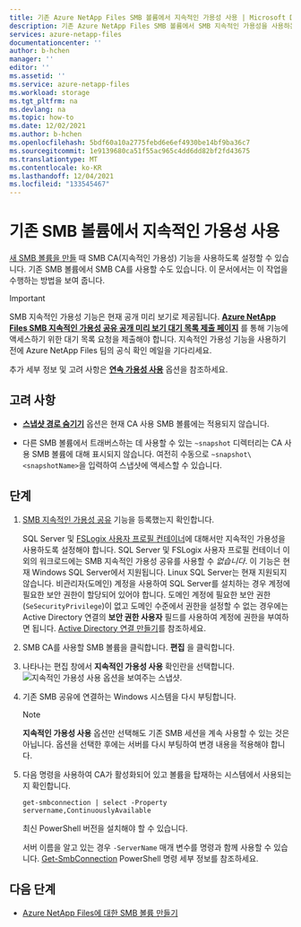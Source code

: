 ```yaml
---
title: 기존 Azure NetApp Files SMB 볼륨에서 지속적인 가용성 사용 | Microsoft Docs
description: 기존 Azure NetApp Files SMB 볼륨에서 SMB 지속적인 가용성을 사용하는 방법을 설명합니다.
services: azure-netapp-files
documentationcenter: ''
author: b-hchen
manager: ''
editor: ''
ms.assetid: ''
ms.service: azure-netapp-files
ms.workload: storage
ms.tgt_pltfrm: na
ms.devlang: na
ms.topic: how-to
ms.date: 12/02/2021
ms.author: b-hchen
ms.openlocfilehash: 5bdf60a10a2775febd6e6ef4930be14bf9ba36c7
ms.sourcegitcommit: 1e9139680ca51f55ac965c4dd6dd82bf2fd43675
ms.translationtype: MT
ms.contentlocale: ko-KR
ms.lasthandoff: 12/04/2021
ms.locfileid: "133545467"
---
```

# <a name="enable-continuous-availability-on-existing-smb-volumes"></a>기존 SMB 볼륨에서 지속적인 가용성 사용

[새 SMB 볼륨을 만들](azure-netapp-files-create-volumes-smb.md#continuous-availability) 때 SMB CA(지속적인 가용성) 기능을 사용하도록 설정할 수 있습니다. 기존 SMB 볼륨에서 SMB CA를 사용할 수도 있습니다. 이 문서에서는 이 작업을 수행하는 방법을 보여 줍니다.

> [!IMPORTANT]   
> SMB 지속적인 가용성 기능은 현재 공개 미리 보기로 제공됩니다. **[Azure NetApp Files SMB 지속적인 가용성 공유 공개 미리 보기 대기 목록 제출 페이지](https://aka.ms/anfsmbcasharespreviewsignup)** 를 통해 기능에 액세스하기 위한 대기 목록 요청을 제출해야 합니다. 지속적인 가용성 기능을 사용하기 전에 Azure NetApp Files 팀의 공식 확인 메일을 기다리세요.   
> 
> 추가 세부 정보 및 고려 사항은 [**연속 가용성 사용**](azure-netapp-files-create-volumes-smb.md#continuous-availability) 옵션을 참조하세요. 

## <a name="considerations"></a>고려 사항

* [**스냅샷 경로 숨기기**](snapshots-edit-hide-path.md) 옵션은 현재 CA 사용 SMB 볼륨에는 적용되지 않습니다.  

* 다른 SMB 볼륨에서 트래버스하는 데 사용할 수 있는 `~snapshot` 디렉터리는 CA 사용 SMB 볼륨에 대해 표시되지 않습니다. 여전히 수동으로 `~snapshot\<snapshotName>`을 입력하여 스냅샷에 액세스할 수 있습니다.

## <a name="steps"></a>단계

1. [SMB 지속적인 가용성 공유](https://aka.ms/anfsmbcasharespreviewsignup) 기능을 등록했는지 확인합니다.  

    SQL Server 및 [FSLogix 사용자 프로필 컨테이너](../virtual-desktop/create-fslogix-profile-container.md)에 대해서만 지속적인 가용성을 사용하도록 설정해야 합니다. SQL Server 및 FSLogix 사용자 프로필 컨테이너 이외의 워크로드에는 SMB 지속적인 가용성 공유를 사용할 수 *없습니다*. 이 기능은 현재 Windows SQL Server에서 지원됩니다. Linux SQL Server는 현재 지원되지 않습니다. 비관리자(도메인) 계정을 사용하여 SQL Server를 설치하는 경우 계정에 필요한 보안 권한이 할당되어 있어야 합니다. 도메인 계정에 필요한 보안 권한(`SeSecurityPrivilege`)이 없고 도메인 수준에서 권한을 설정할 수 없는 경우에는 Active Directory 연결의 **보안 권한 사용자** 필드를 사용하여 계정에 권한을 부여하면 됩니다. [Active Directory 연결 만들기](create-active-directory-connections.md#create-an-active-directory-connection)를 참조하세요.
            
3. SMB CA를 사용할 SMB 볼륨을 클릭합니다. **편집** 을 클릭합니다.  
4. 나타나는 편집 창에서 **지속적인 가용성 사용** 확인란을 선택합니다.   
    ![지속적인 가용성 사용 옵션을 보여주는 스냅샷.](../media/azure-netapp-files/enable-continuous-availability.png)

4. 기존 SMB 공유에 연결하는 Windows 시스템을 다시 부팅합니다.   

    > [!NOTE]
    > **지속적인 가용성 사용** 옵션만 선택해도 기존 SMB 세션을 계속 사용할 수 있는 것은 아닙니다. 옵션을 선택한 후에는 서버를 다시 부팅하여 변경 내용을 적용해야 합니다.  

5. 다음 명령을 사용하여 CA가 활성화되어 있고 볼륨을 탑재하는 시스템에서 사용되는지 확인합니다.

    ```powershell-interactive
    get-smbconnection | select -Property servername,ContinuouslyAvailable
    ```
 
    최신 PowerShell 버전을 설치해야 할 수 있습니다. 

    서버 이름을 알고 있는 경우 `-ServerName` 매개 변수를 명령과 함께 사용할 수 있습니다. [Get-SmbConnection](/powershell/module/smbshare/get-smbconnection?view=windowsserver2019-ps&preserve-view=true) PowerShell 명령 세부 정보를 참조하세요.

## <a name="next-steps"></a>다음 단계  

* [Azure NetApp Files에 대한 SMB 볼륨 만들기](azure-netapp-files-create-volumes-smb.md)
